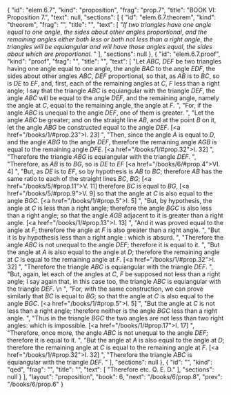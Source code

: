 {
  "id": "elem.6.7",
  "kind": "proposition",
  "frag": "prop.7",
  "title": "BOOK VI: Proposition 7.",
  "text": null,
  "sections": [
    {
      "id": "elem.6.7.theorem",
      "kind": "theorem",
      "frag": "",
      "title": "",
      "text": [
        "<var>If two triangles have one angle equal to one angle</var>, <var>the sides about other angles proportional</var>, <var>and the remaining angles either both less or both not less than a right angle</var>, <var>the triangles will be equiangular and will have those angles equal</var>, <var>the sides about which are proportional</var>. "
      ],
      "sections": null
    },
    {
      "id": "elem.6.7.proof",
      "kind": "proof",
      "frag": "",
      "title": "",
      "text": [
        "Let <var>ABC</var>, <var>DEF</var> be two triangles having one angle equal to one angle, the angle <var>BAC</var> to the angle <var>EDF</var>, the sides about other angles <var>ABC</var>, <var>DEF</var> proportional, so that, as <var>AB</var> is to <var>BC</var>, so is <var>DE</var> to <var>EF</var>, and, first, each of the remaining angles at <var>C</var>, <var>F</var> less than a right angle;  I say that the triangle <var>ABC</var> is equiangular with the triangle <var>DEF</var>, the angle <var>ABC</var> will be equal to the angle <var>DEF</var>, and the remaining angle, namely the angle at <var>C</var>, equal to the remaining angle, the angle at <var>F</var>. ",
        "For, if the angle <var>ABC</var> is unequal to the angle <var>DEF</var>, one of them is greater. ",
        "Let the angle <var>ABC</var> be greater; and on the straight line <var>AB</var>, and at the point <var>B</var> on it, let the angle <var>ABG</var> be constructed equal to the angle <var>DEF</var>. [<a href=\"/books/1/#prop.23\">I. 23</a>] ",
        "Then, since the angle <var>A</var> is equal to <var>D</var>, and the angle <var>ABG</var> to the angle <var>DEF</var>, therefore the remaining angle <var>AGB</var> is equal to the remaining angle <var>DFE</var>. [<a href=\"/books/1/#prop.32\">I. 32</a>] ",
        "Therefore the triangle <var>ABG</var> is equiangular with the triangle <var>DEF</var>. ",
        "Therefore, as <var>AB</var> is to <var>BG</var>, so is <var>DE</var> to <var>EF</var> [<a href=\"/books/6/#prop.4\">VI. 4</a>] ",
        "But, as <var>DE</var> is to <var>EF</var>, so by hypothesis is <var>AB</var> to <var>BC</var>; therefore <var>AB</var> has the same ratio to each of the straight lines <var>BC</var>, <var>BG</var>; [<a href=\"/books/5/#prop.11\">V. 11</a>] therefore <var>BC</var> is equal to <var>BG</var>, [<a href=\"/books/5/#prop.9\">V. 9</a>] so that the angle at <var>C</var> is also equal to the angle <var>BGC</var>. [<a href=\"/books/1/#prop.5\">I. 5</a>] ",
        "But, by hypothesis, the angle at <var>C</var> is less than a right angle; therefore the angle <var>BGC</var> is also less than a right angle; so that the angle <var>AGB</var> adjacent to it is greater than a right angle. [<a href=\"/books/1/#prop.13\">I. 13</a>] ",
        "And it was proved equal to the angle at <var>F</var>; therefore the angle at <var>F</var> is also greater than a right angle. ",
        "But it is by hypothesis less than a right angle : which is absurd. ",
        "Therefore the angle <var>ABC</var> is not unequal to the angle <var>DEF</var>; therefore it is equal to it. ",
        "But the angle at <var>A</var> is also equal to the angle at <var>D</var>; therefore the remaining angle at <var>C</var> is equal to the remaining angle at <var>F</var>. [<a href=\"/books/1/#prop.32\">I. 32</a>] ",
        "Therefore the triangle <var>ABC</var> is equiangular with the triangle <var>DEF</var>. ",
        "But, again, let each of the angles at <var>C</var>, <var>F</var> be supposed not less than a right angle; I say again that, in this case too, the triangle <var>ABC</var> is equiangular with the triangle <var>DEF</var>. \n      ",
        "For, with the same construction, we can prove similarly that <var>BC</var> is equal to <var>BG</var>; so that the angle at <var>C</var> is also equal to the angle <var>BGC</var>. [<a href=\"/books/1/#prop.5\">I. 5</a>] ",
        "But the angle at <var>C</var> is not less than a right angle; therefore neither is the angle <var>BGC</var> less than a right angle. ",
        "Thus in the triangle <var>BGC</var> the two angles are not less than two right angles: which is impossible. [<a href=\"/books/1/#prop.17\">I. 17</a>] ",
        "Therefore, once more, the angle <var>ABC</var> is not unequal to the angle <var>DEF</var>; therefore it is equal to it. ",
        "But the angle at <var>A</var> is also equal to the angle at <var>D</var>; therefore the remaining angle at <var>C</var> is equal to the remaining angle at <var>F</var>. [<a href=\"/books/1/#prop.32\">I. 32</a>] ",
        "Therefore the triangle <var>ABC</var> is equiangular with the triangle <var>DEF</var>. "
      ],
      "sections": null
    },
    {
      "id": "",
      "kind": "qed",
      "frag": "",
      "title": "",
      "text": [
        "Therefore etc. Q. E. D."
      ],
      "sections": null
    }
  ],
  "layout": "proposition",
  "book": 6,
  "next": "/books/6/prop.8",
  "prev": "/books/6/prop.6"
}
